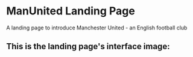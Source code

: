 
# ManUnited Landing Page    
A landing page to introduce Manchester United - an English football club

## This is the landing page's interface image:





